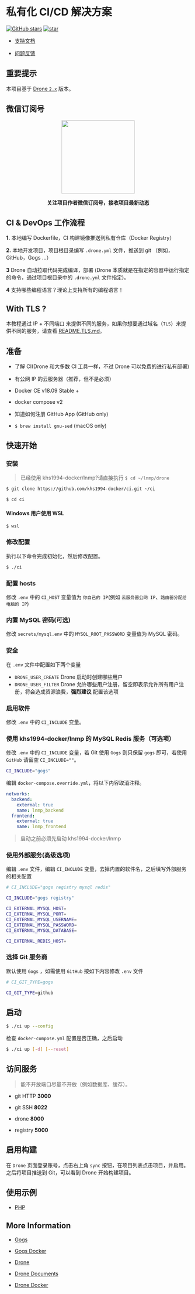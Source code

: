 # 私有化 CI/CD 解决方案

[![GitHub stars](https://img.shields.io/github/stars/khs1994-docker/ci.svg?style=social&label=Stars)](https://github.com/khs1994-docker/ci) [![star](https://gitee.com/khs1994-docker/ci/badge/star.svg?theme=dark)](https://gitee.com/khs1994-docker/ci/stargazers)

* [支持文档](docs)

* [问题反馈](https://github.com/khs1994-docker/ci/issues)

## 重要提示

本项目基于 [Drone `2.x`](https://docs.drone.io/) 版本。

## 微信订阅号

<p align="center">
<img width="200" src="https://user-images.githubusercontent.com/16733187/46847944-84a96b80-ce19-11e8-9f0c-ec84b2ac463e.jpg">
</p>

<p align="center"><strong>关注项目作者微信订阅号，接收项目最新动态</strong></p>

## CI & DevOps 工作流程

**1.** 本地编写 Dockerfile，CI 构建镜像推送到私有仓库（Docker Registry）

**2.** 本地开发项目，项目根目录编写 `.drone.yml` 文件，推送到 git （例如，GitHub，Gogs ...）

**3** Drone 自动拉取代码完成编译，部署 (Drone 本质就是在指定的容器中运行指定的命令，通过项目根目录中的 `.drone.yml` 文件指定)。

**4** 支持哪些编程语言？理论上支持所有的编程语言！

## With TLS ?

本教程通过 IP + 不同端口 来提供不同的服务，如果你想要通过域名（`TLS`）来提供不同的服务，请查看 [README.TLS.md](README.TLS.md)。

## 准备

* 了解 CI(Drone 和大多数 CI 工具一样，不过 Drone 可以免费的进行私有部署)

* 有公网 IP 的云服务器（推荐，但不是必须）

* Docker CE v18.09 Stable +

* docker compose v2

* 知道如何注册 GitHub App (GitHub only)

* `$ brew install gnu-sed` (macOS only)

## 快速开始

### 安装

> 已经使用 khs1994-docker/lnmp?请直接执行 `$ cd ~/lnmp/drone`

```bash
$ git clone https://github.com/khs1994-docker/ci.git ~/ci

$ cd ci
```

#### Windows 用户使用 WSL

```bash
$ wsl
```

### 修改配置

执行以下命令完成初始化，然后修改配置。

```bash
$ ./ci
```

### 配置 hosts

修改 `.env` 中的 `CI_HOST` 变量值为 `你自己的 IP`(例如 `云服务器公网 IP`、`路由器分配给电脑的 IP`)

### 内置 MySQL 密码(可选)

修改 `secrets/mysql.env` 中的 `MYSQL_ROOT_PASSWORD` 变量值为 MySQL 密码。

### 安全

在 `.env` 文件中配置如下两个变量

* `DRONE_USER_CREATE` Drone 启动时创建哪些用户
* `DRONE_USER_FILTER` Drone 允许哪些用户注册，留空即表示允许所有用户注册，将会造成资源浪费，**强烈建议** 配置该选项

### 启用软件

修改 `.env` 中的 `CI_INCLUDE` 变量。

### 使用 khs1994-docker/lnmp 的 MySQL Redis 服务（可选项）

修改 `.env` 中的 `CI_INCLUDE` 变量，若 Git 使用 `Gogs` 则只保留 `gogs` 即可，若使用 `GitHub` 请留空 `CI_INCLUDE=""`。

```bash
CI_INCLUDE="gogs"
```

编辑 `docker-compose.override.yml`，将以下内容取消注释。

```yaml
networks:
  backend:
    external: true
    name: lnmp_backend
  frontend:
    external: true
    name: lnmp_frontend
```

> 启动之前必须先启动 khs1994-docker/lnmp

### 使用外部服务(高级选项)

编辑 `.env` 文件，编辑 `CI_INCLUDE` 变量，去掉内置的软件名，之后填写外部服务的相关配置

```bash
# CI_INCLUDE="gogs registry mysql redis"

CI_INCLUDE="gogs registry"

CI_EXTERNAL_MYSQL_HOST=
CI_EXTERNAL_MYSQL_PORT=
CI_EXTERNAL_MYSQL_USERNAME=
CI_EXTERNAL_MYSQL_PASSWORD=
CI_EXTERNAL_MYSQL_DATABASE=

CI_EXTERNAL_REDIS_HOST=
```

### 选择 Git 服务商

默认使用 `Gogs` ，如需使用 `GitHub` 按如下内容修改 `.env` 文件

```bash
# CI_GIT_TYPE=gogs

CI_GIT_TYPE=github
```

## 启动

```bash
$ ./ci up --config
```

检查 `docker-compose.yml` 配置是否正确，之后启动

```bash
$ ./ci up [-d] [--reset]
```

## 访问服务

> 能不开放端口尽量不开放（例如数据库、缓存）。

* git HTTP **3000**

* git SSH **8022**

* drone **8000**

* registry **5000**

## 启用构建

在 `Drone` 页面登录账号，点击右上角 `sync` 按钮，在项目列表点击项目，并启用。之后将项目推送到 Git，可以看到 Drone 开始构建项目。

## 使用示例

* [PHP](https://github.com/khs1994-php/tencent-ai)

## More Information

* [Gogs](https://github.com/gogs/gogs)

* [Gogs Docker](https://github.com/gogs/gogs/tree/master/docker)

* [Drone](https://github.com/drone)

* [Drone Documents](https://docs.drone.io/)

* [Drone Docker](https://hub.docker.com/u/drone)
